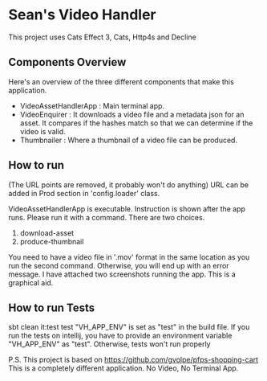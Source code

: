 Sean's Video Handler
=============
This project uses Cats Effect 3, Cats, Http4s and Decline

## Components Overview
Here's an overview of the three different components that make this application.

- VideoAssetHandlerApp : Main terminal app.
- VideoEnquirer : It downloads a video file and a metadata json for an asset. It compares if the hashes match so that we can determine if the video is valid.
- Thumbnailer : Where a thumbnail of a video file can be produced.

## How to run
(The URL points are removed, it probably won't do anything)
URL can be added in Prod section in 'config.loader' class.

VideoAssetHandlerApp is executable. Instruction is shown after the app runs. 
Please run it with a command. There are two choices.

1. download-asset <asset-id>
2. produce-thumbnail

You need to have a video file in '.mov' format in the same location as you run the second command. Otherwise, you will end up with an error message.
I have attached two screenshots running the app. This is a graphical aid.

## How to run Tests
sbt clean it:test test
"VH_APP_ENV" is set as "test" in the build file.
If you run the tests on intellij, you have to provide an environment variable "VH_APP_ENV" as "test".
Otherwise, tests won't run properly


P.S. This project is based on https://github.com/gvolpe/pfps-shopping-cart
This is a completely different application. No Video, No Terminal App.